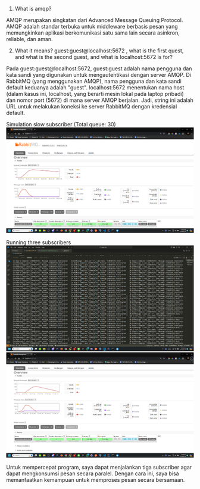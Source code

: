 1. What is amqp?
   
  AMQP merupakan singkatan dari Advanced Message Queuing Protocol. AMQP adalah standar terbuka untuk middleware berbasis pesan yang memungkinkan aplikasi berkomunikasi satu sama lain secara asinkron, reliable, dan aman.

2. What it means? guest:guest@localhost:5672 , what is the first quest, and what is the second guest, and what is localhost:5672 is for?  

Pada guest:guest@localhost:5672, guest:guest adalah nama pengguna dan kata sandi yang digunakan untuk mengautentikasi dengan server AMQP. Di RabbitMQ (yang menggunakan AMQP), nama pengguna dan kata sandi default keduanya adalah "guest". localhost:5672 menentukan nama host (dalam kasus ini, localhost, yang berarti mesin lokal pada laptop pribadi) dan nomor port (5672) di mana server AMQP berjalan. Jadi, string ini adalah URL untuk melakukan koneksi ke server RabbitMQ dengan kredensial default.

Simulation slow subscriber (Total queue: 30)
![Simulation slow subscriber](img/simulation-slow-subscriber.png)

Running three subscribers
![Running three subscribers](img/running-three-subscribers.png)
![Monitoring RabbitMQ](img/monitoring-rabbitmq.png)

Untuk mempercepat program, saya dapat menjalankan tiga subscriber agar dapat mengkonsumsi pesan secara paralel. Dengan cara ini, saya bisa memanfaatkan kemampuan untuk memproses pesan secara bersamaan.